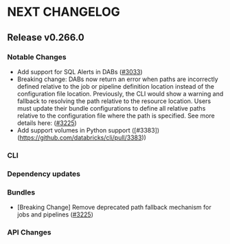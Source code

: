 # NEXT CHANGELOG

## Release v0.266.0

### Notable Changes
* Add support for SQL Alerts in DABs ([#3033](https://github.com/databricks/cli/pull/3033))
* Breaking change: DABs now return an error when paths are incorrectly defined relative to the job or
pipeline definition location instead of the configuration file location. Previously, the CLI would show a
warning and fallback to resolving the path relative to the resource location. Users must update their bundle
configurations to define all relative paths relative to the configuration file where the path is specified.
See more details here: ([#3225](https://github.com/databricks/cli/pull/3225))
* Add support volumes in Python support ([#3383])(https://github.com/databricks/cli/pull/3383))

### CLI

### Dependency updates

### Bundles
* [Breaking Change] Remove deprecated path fallback mechanism for jobs and pipelines ([#3225](https://github.com/databricks/cli/pull/3225))

### API Changes
